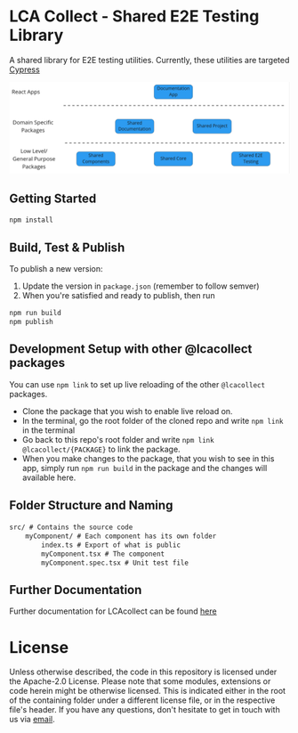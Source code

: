 # LCA Collect - Shared E2E Testing Library

A shared library for E2E testing utilities.
Currently, these utilities are targeted [Cypress](https://cypress.io)

![LCA Collect Dependencies](./dependencies.png)

## Getting Started

```shell
npm install
```

## Build, Test & Publish

To publish a new version:

1. Update the version in `package.json` (remember to follow semver)
2. When you're satisfied and ready to publish, then run

```shell
npm run build
npm publish
```

## Development Setup with other @lcacollect packages

You can use `npm link` to set up live reloading of the other `@lcacollect` packages.

- Clone the package that you wish to enable live reload on.
- In the terminal, go the root folder of the cloned repo and write `npm link` in the terminal
- Go back to this repo's root folder and write `npm link @lcacollect/{PACKAGE}` to link the package.
- When you make changes to the package, that you wish to see in this app, simply run `npm run build` in the package and
  the changes will available here.

## Folder Structure and Naming
```plaintext
src/ # Contains the source code
    myComponent/ # Each component has its own folder
        index.ts # Export of what is public
        myComponent.tsx # The component
        myComponent.spec.tsx # Unit test file

```

## Further Documentation

Further documentation for LCAcollect can be found [here](https://github.com/lcacollect/.github/blob/main/wiki/README.md)

# License

Unless otherwise described, the code in this repository is licensed under the Apache-2.0 License. Please note that some
modules, extensions or code herein might be otherwise licensed. This is indicated either in the root of the containing
folder under a different license file, or in the respective file's header. If you have any questions, don't hesitate to
get in touch with us via [email](mailto:chrk@arkitema.com).